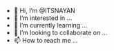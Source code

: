 - 👋 Hi, I’m @ITSNAYAN
- 👀 I’m interested in ...
- 🌱 I’m currently learning ...
- 💞️ I’m looking to collaborate on ...
- 📫 How to reach me ...

<!---
ITSNAYAN/ITSNAYAN is a ✨ special ✨ repository because its `README.md` (this file) appears on your GitHub profile.
You can click the Preview link to take a look at your changes.
--->
